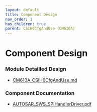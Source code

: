 ```yaml
---
layout: default
title: Component Design
nav_order: 1
has_children: true
parent: CSIH0CfgAndUse (CM610A)
---
```

# Component Design
### Module Detailled Design

- [CM610A_CSIH0CfgAndUse.md](Design/CM610A_CSIH0CfgAndUse.md)

### Component Documentation

- [AUTOSAR_SWS_SPIHandlerDriver.pdf](Doc/AUTOSAR_SWS_SPIHandlerDriver.pdf)


